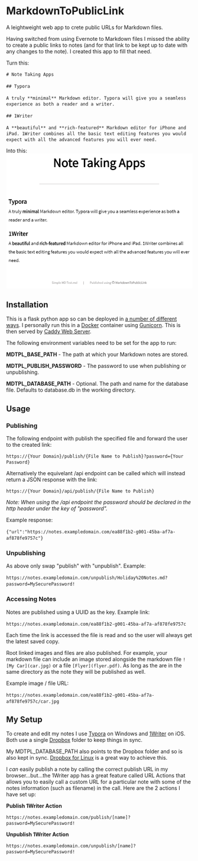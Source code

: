 # MarkdownToPublicLink
A leightweight web app to crete public URLs for Markdown files.

Having switched from using Evernote to Markdown files I missed the ability to create a public links to notes (and for that link to be kept up to date with any changes to the note). I created this app to fill that need.

Turn this:

```
# Note Taking Apps

## Typora

A truly **minimal** Markdown editor. Typora will give you a seamless experience as both a reader and a writer.

## 1Writer

A **beautiful** and **rich-featured** Markdown editor for iPhone and iPad. 1Writer combines all the basic text editing features you would expect with all the advanced features you will ever need.
```

Into this:
![Example](docs/example.png)


## Installation
This is a flask python app so can be deployed in [a number of different ways](http://flask.pocoo.org/docs/1.0/deploying/). I personally run this in a [Docker](https://www.docker.com/) container using [Gunicorn](https://gunicorn.org/). This is then served by [Caddy Web Server](https://caddyserver.com/).

The following environment variables need to be set for the app to run:

**MDTPL_BASE_PATH** - The path at which your Markdown notes are stored.

**MDTPL_PUBLISH_PASSWORD** - The password to use when publishing or unpublishing.

**MDTPL_DATABASE_PATH** - Optional. The path and name for the database file. Defaults to database.db in the working directory. 

## Usage
### Publishing
The following endpoint with publish the specified file and forward the user to the created link:

```
https://{Your Domain}/publish/{File Name to Publish}?password={Your Password}
```

Alternatively the equivelant /api endpoint can be called which will instead return a JSON response with the link:

```
https://{Your Domain}/api/publish/{File Name to Publish}
```

*Note: When using the /api endpoint the password should be declared in the http header under the key of "password".*

Example response: 

`{"url":"https://notes.exampledomain.com/ea88f1b2-g001-45ba-af7a-af878fe9757c"}`

### Unpublishing
As above only swap "publish" with "unpublish". Example:

`https://notes.exampledomain.com/unpublish/Holiday%20Notes.md?password=MySecurePassword!
`

### Accessing Notes
Notes are published using a UUID as the key. Example link:

`https://notes.exampledomain.com/ea88f1b2-g001-45ba-af7a-af878fe9757c`

Each time the link is accessed the file is read and so the user will always get the latest saved copy.

Root linked images and files are also published. For example, your markdown file can include an image stored alongside the markdown file `![My Car](car.jpg)` or a file `[Flyer](flyer.pdf)`. As long as the are in the same directory as the note they will be published as well. 

Example image / file URL:

`https://notes.exampledomain.com/ea88f1b2-g001-45ba-af7a-af878fe9757c/car.jpg`

## My Setup
To create and edit my notes I use [Typora](https://typora.io/) on Windows and [1Writer](http://1writerapp.com/) on iOS. Both use a single [Dropbox](https://www.dropbox.com/) folder to keep things in sync.

My MDTPL_DATABASE_PATH also points to the Dropbox folder and so is also kept in sync. [Dropbox for Linux](https://www.dropbox.com/en_GB/install-linux) is a great way to achieve this.

I *can* easily publish a note by calling the correct publish URL in my browser...but...the 1Writer app has a great feature called URL Actions that allows you to easily call a custom URL for a particular note with some of the notes information (such as filename) in the call. Here are the 2 actions I have set up:

**Publish 1Writer Action**
```
https://notes.exampledomain.com/publish/[name]?password=MySecurePassword!
```

**Unpublish 1Writer Action**
```
https://notes.exampledomain.com/unpublish/[name]?password=MySecurePassword!
```